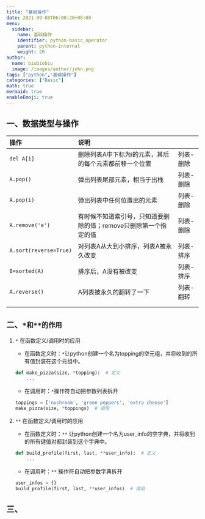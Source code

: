 ```yaml
---
title: "基础操作"
date: 2021-09-08T06:00:20+08:00
menu:
  sidebar:
    name: 基础操作
    identifier: python-basic_operator
    parent: python-internal
    weight: 20
author:
  name: biubiobiu
  image: /images/author/john.png
tags: ["python","基础操作"]
categories: ["Basic"]
math: true
mermaid: true
enableEmoji: true
---
```


## 一、数据类型与操作

|操作|说明||
|:---|:---|:---|
|`del A[i]`|删除列表A中下标为i的元素，其后的每个元素都前移一个位置|列表-删除|
|`A.pop()`|弹出列表尾部元素，相当于出栈|列表-删除|
|`A.pop(i)`|弹出列表中任何位置出的元素|列表-删除|
|`A.remove('a')`|有时候不知道索引号，只知道要删除的值；remove只删除第一个指定的值|列表-删除|
|`A.sort(reverse=True)`|对列表A从大到小排序，列表A被永久改变|列表-排序|
|`B=sorted(A)`|排序后，A没有被改变|列表-排序|
|`A.reverse()`|A列表被永久的翻转了一下|列表-翻转|
||||
||||


## 二、`*和**的作用`
1. `*` 在函数定义/调用时的应用
    - 在函数定义时：`*`让python创建一个名为topping的空元组，并将收到的所有值封装在这个元组中。
    ```python
    def make_pizza(size, *topping):  # 定义
        ...
    ```
    - 在调用时：`*`操作符自动把参数列表拆开
    ```python
    toppings = ['nushroom', 'green peppers', 'extra cheese']
    make_pizza(size, *toppings)  # 调用
    ```

2. `**` 在函数定义/调用时的应用
    - 在函数定义时：`**` 让python创建一个名为user_info的空字典，并将收到的所有键值对都封装到这个字典中。
    ```python
    def build_profile(first, last, **user_info):  # 定义
        ...
    ```
    - 在调用时：`**` 操作符自动把参数字典拆开
    ```python
    user_infos = {}
    build_profile(first, last, **user_infos)  # 调用
    ```

## 三、


